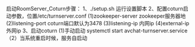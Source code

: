 启动RoomServer_Coturn步骤：
1、./setup.sh 运行设置脚本
2、配置coturn启动参数，位置/etc/turnserver.conf
  (1)zookeeper-server zookeeper服务器地
  (2)listening-port coturn端口默认为3478
  (3)listening-ip 内网ip
  (4)external-ip 外网ip
3、启动coturn
  (1)手动启动
  systemctl start avchat-turnserver.service
 （2）当系统重启时候，服务自启动